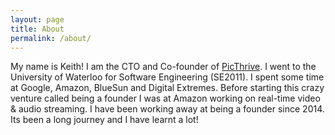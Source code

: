 ```yaml
---
layout: page
title: About
permalink: /about/
---
```


My name is Keith! I am the CTO and Co-founder of [PicThrive](https://www.picthrive.com). I went to the University of Waterloo for Software Engineering (SE2011). I spent some time at Google, Amazon, BlueSun and Digital Extremes. Before starting this crazy venture called being a founder I was at Amazon working on real-time video & audio streaming. I have been working away at being a founder since 2014. Its been a long journey and I have learnt a lot! 
